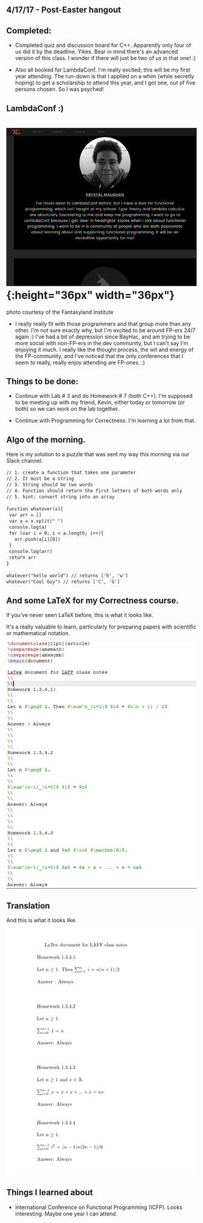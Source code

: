 ## 4/17/17 - Post-Easter hangout

## Completed:

- Completed quiz and discussion board for C++. Apparently only four of us did it by the deadline. Yikes. 
  Bear in mind there's an advanced version of this class. I wonder if there will just be two of us in that one! :)
  
- Also all booked for LambdaConf. I'm really excited; this will be my first year attending. 
  The run-down is that I applied on a whim (while secretly hoping) to get a scholarship to attend this year, and I got one, out 
  of five persons chosen. So I was psyched! 
  
## LambdaConf :)

  ![lambdaconfphoto](/images/lambdaconf.png){:height="36px" width="36px"}
  ==========================================
  
  photo courtesy of the Fantasyland Institute 
  
  
  
- I really really fit with those programmers and that group more than any other.
  I'm not sure exactly why, but I'm excited to be around FP-ers 24/7 again :)
  I've had a bit of depression since BayHac, and am trying to be more social with non-FP-ers in the dev community, but I can't say 
  I'm enjoying it much. I really like the thought process, the wit and energy of the FP-community, and I've noticed that the only 
  conferences that I seem to really, really enjoy attending are FP-ones. :)

## Things to be done:

- Continue with Lab # 3 and do Homework # 7 (both C++). I'm supposed to be meeting up with my friend, Kevin, either today 
  or tomorrow (or both) so we can work on the lab together. 

- Continue with Programming for Correctness. I'm learning a lot from that. 

## Algo of the morning. 

Here is my solution to a puzzle that was sent my way this morning via our Slack channel.

```
// 1. create a function that takes one parameter
// 2. It must be a string 
// 3. String should be two words 
// 4. Function should return the first letters of both words only
// 5. hint: convert string into an array 

function whatever(x){
 var arr = []
 var a = x.split(" ")
 console.log(a)
 for (var i = 0; i < a.length; i++){
   arr.push(a[i][0])
 }
 console.log(arr)
 return arr
}

whatever("hello world") // returns ['h', 'w']
whatever("Cool Guy") // returns ['C', 'G']

```

## And some LaTeX for my Correctness course.


If you've never seen LaTeX before, this is what it looks like.

It's a really valuable to learn, particularly for preparing papers with scientific or mathematical notation.



![latex](/images/1_l.png)



## Translation 




And this is what it looks like. 



![latex_translate](/images/1.png)


## Things I learned about 

- International Conference on Functional Programming (ICFP). Looks interesting. Maybe one year I can attend. 




